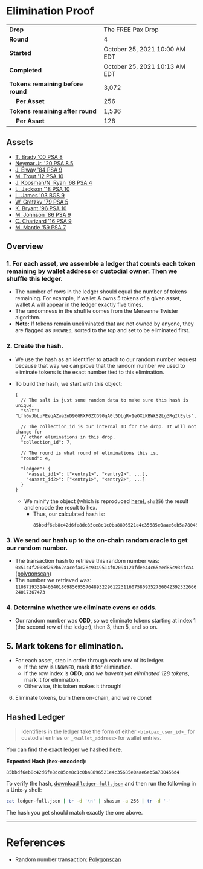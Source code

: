 # Elimination Proof

|||
|---|---|
| **Drop** | The FREE Pax Drop |
| **Round** | 4 |
| **Started** | October 25, 2021 10:00 AM EDT |
| **Completed** | October 25, 2021 10:13 AM EDT |
| **Tokens remaining before round** | 3,072 |
| **&nbsp;&nbsp;&nbsp;&nbsp;Per Asset** | 256 |
| **Tokens remaining after round** | 1,536 |
| **&nbsp;&nbsp;&nbsp;&nbsp;Per Asset** | 128 |

## Assets

- [T. Brady &#039;00 PSA 8](asset-243.md)
- [Neymar Jr. &#039;20 PSA 8.5](asset-244.md)
- [J. Elway &#039;84 PSA 9](asset-245.md)
- [M. Trout &#039;12 PSA 10](asset-246.md)
- [J. Koosman/N. Ryan &#039;68 PSA 4](asset-247.md)
- [L. Jackson &#039;18 PSA 10](asset-248.md)
- [L. James &#039;03 BGS 9](asset-249.md)
- [W. Gretzky &#039;79 PSA 5](asset-250.md)
- [K. Bryant &#039;96 PSA 10](asset-251.md)
- [M. Johnson &#039;86 PSA 9](asset-252.md)
- [C. Charizard &#039;16 PSA 9](asset-253.md)
- [M. Mantle &#039;59 PSA 7](asset-254.md)

## Overview

### 1. For each asset, we assemble a ledger that counts each token remaining by wallet address or custodial owner. Then we shuffle this ledger.
- The number of rows in the ledger should equal the number of tokens remaining. For example, if wallet A owns 5 tokens of a given asset, wallet A will appear in the ledger exactly five times.
- The randomness in the shuffle comes from the Mersenne Twister algorithm.
- **Note:** If tokens remain uneliminated that are not owned by anyone, they are flagged as `UNOWNED`, sorted to the top and set to be eliminated first.

### 2. Create the hash.
- We use the hash as an identifier to attach to our random number request because that way we can prove that the random number we used to eliminate tokens is the exact number tied to this elimination.
- To build the hash, we start with this object:
  ```jsonc
  {
    // The salt is just some random data to make sure this hash is unique.
    "salt": "Lfh6wJbLuFEeqAZwaZnD9GGRXF0ZCG90qA0l5DLgRv1eOXLKBWkS2Lg3RgIlEyls",

    // The collection_id is our internal ID for the drop. It will not change for
    // other eliminations in this drop.
    "collection_id": 7,

    // The round is what round of eliminations this is.
    "round": 4,

    "ledger": {
      "<asset_id1>": ["<entry1>", "<entry2>", ...],
      "<asset_id2>": ["<entry1>", "<entry2>", ...]
    }
  }
  ```

  - We minify the object (which is reproduced [here][ledger_full]), `sha256` the result and encode the result to hex.
    - Thus, our calculated hash is:
      ```plain
      85bbdf6eb8c42d6fe8dc85ce8c1c0ba8896521e4c35685e0aae6eb5a780456d4
      ```

### 3. We send our hash up to the on-chain random oracle to get our random number.
  - The transaction hash to retrieve this random number was: `0x51c4f2008d262b62eacefac28c9349514f02094121fdee44c65eed85c93cfca4` ([polygonscan][random_txn])
  - The number we retrieved was: `110871933144664018098569557648932296122311607580935276604239233266624017367473`

### 4. Determine whether we eliminate evens or odds.
  
  - Our random number was **ODD**, so we eliminate tokens starting at index 1 (the second row of the ledger), then 3, then 5, and so on.
  
## 5. Mark tokens for elimination.
  - For each asset, step in order through each row of its ledger.
    - If the row is `UNOWNED`, mark it for elimination.
    - If the row index is **ODD**, _and we haven't yet eliminated 128 tokens_, mark it for elimination.
    - Otherwise, this token makes it through!

6. Eliminate tokens, burn them on-chain, and we're done!

## Hashed Ledger

> Identifiers in the ledger take the form of either `<blokpax_user_id>_` for custodial entries or `_<wallet_address>` for wallet entries.

You can find the exact ledger we hashed [here][ledger_full].

**Expected Hash (hex-encoded):**
```
85bbdf6eb8c42d6fe8dc85ce8c1c0ba8896521e4c35685e0aae6eb5a780456d4
```

To verify the hash, [download `ledger-full.json`][ledger_full] and then run the following in a Unix-y shell:

```bash
cat ledger-full.json | tr -d '\n' | shasum -a 256 | tr -d '-'
```

The hash you get should match exactly the one above.

---

# References

- Random number transaction: [Polygonscan][random_txn]

[random_txn]: https://polygonscan.com/tx/0x51c4f2008d262b62eacefac28c9349514f02094121fdee44c65eed85c93cfca4
[ledger_full]: ledger-full.json
